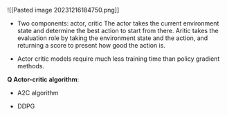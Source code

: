 ![[Pasted image 20231216184750.png]]

- Two components: actor, critic
The actor takes the current environment state and determine the best action to start from there. Aritic takes the evaluation role by taking the environment state and the action, and returning a score to present how good the action is.

- Actor critic models require much less training time than policy gradient methods.

**Q Actor-critic algorithm**:


- A2C algorithm

- DDPG